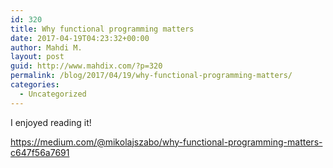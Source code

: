 ```yaml
---
id: 320
title: Why functional programming matters
date: 2017-04-19T04:23:32+00:00
author: Mahdi M.
layout: post
guid: http://www.mahdix.com/?p=320
permalink: /blog/2017/04/19/why-functional-programming-matters/
categories:
  - Uncategorized
---
```

I enjoyed reading it!

https://medium.com/@mikolajszabo/why-functional-programming-matters-c647f56a7691